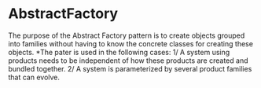 # AbstractFactory
The purpose of the Abstract Factory pattern is to create objects grouped into families without having to know the concrete classes 
for creating these objects.
  *The pater is used in the following cases:
1/ A system using products needs to be independent of how these products are created and bundled together.
2/ A system is parameterized by several product families that can evolve.

